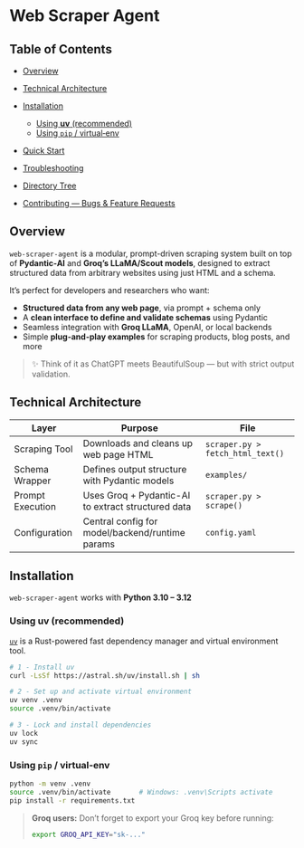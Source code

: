 # Web Scraper Agent

## Table of Contents

* [Overview](#overview)
* [Technical Architecture](#technical-architecture)
* [Installation](#installation)

  * [Using **uv** (recommended)](#using-uv-recommended)
  * [Using `pip` / virtual‑env](#using-pip--virtualenv)
* [Quick Start](#quick-start)
* [Troubleshooting](#troubleshooting)
* [Directory Tree](#directory-tree)
* [Contributing — Bugs & Feature Requests](#contributing--bugs--feature-requests)

## Overview

`web-scraper-agent` is a modular, prompt-driven scraping system built on top of **Pydantic-AI** and **Groq’s LLaMA/Scout models**, designed to extract structured data from arbitrary websites using just HTML and a schema.

It’s perfect for developers and researchers who want:

- **Structured data from any web page**, via prompt + schema only
- A **clean interface to define and validate schemas** using Pydantic
- Seamless integration with **Groq LLaMA**, OpenAI, or local backends
- Simple **plug-and-play examples** for scraping products, blog posts, and more

> ✨ Think of it as ChatGPT meets BeautifulSoup — but with strict output validation.

## Technical Architecture

| Layer             | Purpose                                                                 | File                     |
|------------------|-------------------------------------------------------------------------|--------------------------|
| Scraping Tool     | Downloads and cleans up web page HTML                                  | `scraper.py > fetch_html_text()` |
| Schema Wrapper    | Defines output structure with Pydantic models                          | `examples/`              |
| Prompt Execution  | Uses Groq + Pydantic-AI to extract structured data                     | `scraper.py > scrape()`  |
| Configuration     | Central config for model/backend/runtime params                        | `config.yaml`            |

## Installation

`web-scraper-agent` works with **Python 3.10 – 3.12**

### Using **uv** (recommended)

[`uv`](https://docs.astral.sh/uv/getting-started/features/#projects) is a Rust-powered fast dependency manager and virtual environment tool.

```bash
# 1 - Install uv
curl -LsSf https://astral.sh/uv/install.sh | sh

# 2 - Set up and activate virtual environment
uv venv .venv
source .venv/bin/activate

# 3 - Lock and install dependencies
uv lock
uv sync
```

### Using `pip` / virtual‑env

```bash
python -m venv .venv
source .venv/bin/activate       # Windows: .venv\Scripts activate
pip install -r requirements.txt
```

> **Groq users:** Don’t forget to export your Groq key before running:
>
> ```bash
> export GROQ_API_KEY="sk-..."
> ```